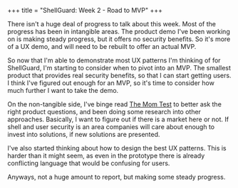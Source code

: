 +++
title = "ShellGuard: Week 2 - Road to MVP"
+++

There isn't a huge deal of progress to talk about this week. Most of the progress has been in intangible areas. The product demo I've been working on is making steady progress, but it offers no security benefits. So it's more of a UX demo, and will need to be rebuilt to offer an actual MVP. 

So now that I'm able to demonstrate most UX patterns I'm thinking of for ShellGuard, I'm starting to consider when to pivot into an MVP. The smallest product that provides real security benefits, so that I can start getting users. I think I've figured out enough for an MVP, so it's time to consider how much further I want to take the demo.

On the non-tangible side, I've binge read [The Mom Test](http://momtestbook.com/) to better ask the right product questions, and been doing some research into other approaches. Basically, I want to figure out if there is a market here or not. If shell and user security is an area companies will care about enough to invest into solutions, if new solutions are presented.

I've also started thinking about how to design the best UX patterns. This is harder than it might seem, as even in the prototype there is already conflicting language that would be confusing for users. 

Anyways, not a huge amount to report, but making some steady progress.


